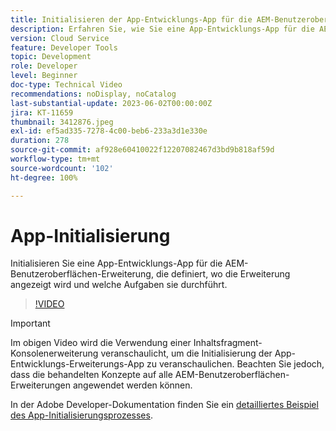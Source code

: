 ```yaml
---
title: Initialisieren der App-Entwicklungs-App für die AEM-Benutzeroberfläche
description: Erfahren Sie, wie Sie eine App-Entwicklungs-App für die AEM-Benutzeroberflächen-Erweiterung initialisieren, die definiert, wo die Erweiterung angezeigt wird und welche Aufgaben sie durchführt.
version: Cloud Service
feature: Developer Tools
topic: Development
role: Developer
level: Beginner
doc-type: Technical Video
recommendations: noDisplay, noCatalog
last-substantial-update: 2023-06-02T00:00:00Z
jira: KT-11659
thumbnail: 3412876.jpeg
exl-id: ef5ad335-7278-4c00-beb6-233a3d1e330e
duration: 278
source-git-commit: af928e60410022f12207082467d3bd9b818af59d
workflow-type: tm+mt
source-wordcount: '102'
ht-degree: 100%

---
```


# App-Initialisierung

Initialisieren Sie eine App-Entwicklungs-App für die AEM-Benutzeroberflächen-Erweiterung, die definiert, wo die Erweiterung angezeigt wird und welche Aufgaben sie durchführt.

>[!VIDEO](https://video.tv.adobe.com/v/3412876?quality=12&learn=on)

>[!IMPORTANT]
>
> Im obigen Video wird die Verwendung einer Inhaltsfragment-Konsolenerweiterung veranschaulicht, um die Initialisierung der App-Entwicklungs-Erweiterungs-App zu veranschaulichen. Beachten Sie jedoch, dass die behandelten Konzepte auf alle AEM-Benutzeroberflächen-Erweiterungen angewendet werden können.

In der Adobe Developer-Dokumentation finden Sie ein [detailliertes Beispiel des App-Initialisierungsprozesses](https://developer.adobe.com/uix/docs/services/aem-cf-console-admin/code-generation/#launch-code-generation-during-project-initialization).
